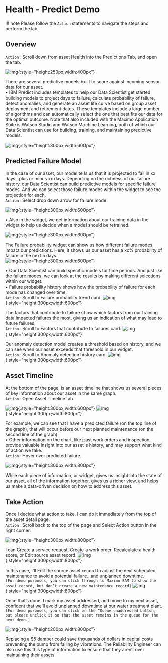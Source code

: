 # Health - Predict Demo

!!! note
    Please follow the `Action` statements to navigate the steps and perform the lab.

## Overview

`Action:` Scroll down from asset Health into the Predictions Tab, and open the tab.

![img](/img/apm_fs21/predict.png){:style="height:250px;width:400px"}


There are several predictive models built to score against incoming sensor data for our asset.<br>
 • IBM Predict includes templates to help our Data Scientist get started building models to project days to failure, calculate probability of failure, detect anomalies, and generate an asset life curve based on group asset deployment and retirement dates.  These templates include a large number of algorithms and can automatically select the one that best fits our data for the optimal outcome.  Note that also included with the Maximo Application Suite is Watson Studio and Watson Machine Learning, both of which our Data Scientist can use for building, training, and maintaining predictive models.

 ![img](/img/apm_fs21/predict2.png){:style="height:300px;width:600px"}

## Predicted Failure Model
In the case of our asset, our model tells us that it is projected to fail in xx days...plus or minus xx days.  Depending on the richness of our failure history, our Data Scientist can build predictive models for specific failure modes.  And we can select those failure modes within the widget to see the projection for each.<br>
`Action:` Select drop down arrow for failure mode.
                      
![img](/img/apm_fs21/failuremode.png){:style="height:300px;width:600px"}

 • Also in the widget, we get information about our training data in the widget to help us decide when a model should be retrained.

![img](/img/apm_fs21/predict5.png){:style="height:300px;width:600px"}

The Failure probability widget can show us how different failure modes impact our predictions. Here, it shows us our asset has a xx% probability of failure in the next 5 days. <br> 
![img](/img/apm_fs21/predict4.png){:style="height:300px;width:600px"}

•	Our Data Scientist can build specific models for time periods.  And just like the failure modes, we can look at the results by making different selections within our widget.<br> 
•	Failure probability history shows how the probability of failure for each mode has changed over time.<br>
`Action:` Scroll to Failure probability trend card.
![img](/img/apm_fs21/predict6.png){:style="height:300px;width:600px"}

The factors that contribute to failure show which factors from our training data impacted failures the most, giving us an indication of what may lead to future failures.<br>
`Action:` Scroll to Factors that contribute to failures card.
![img](/img/apm_fs21/predict7.png){:style="height:300px;width:600px"}

Our anomaly detection model creates a threshold based on history, and we can see when our asset exceeds that threshold in our widget.<br>
`Action:` Scroll to Anomaly detection history card.
![img](/img/apm_fs21/predict8.png){:style="height:300px;width:600px"}


## Asset Timeline
At the bottom of the page, is an asset timeline that shows us several pieces of key information about our asset in the same graph.<br>
`Action:` Open Asset Timeline tab.

![img](/img/apm_fs21/assetT1.png){:style="height:300px;width:600px"}
![img](/img/apm_fs21/assetT2.png){:style="height:300px;width:800px"}


  For example, we can see that I have a predicted failure (on the top line of the graph), that will occur before our next planned maintenance (on the second line of the graph).<br>
•	Other information on the chart, like past work orders and inspection, provide valuable insight into our asset's history, and may support what kind of action we take.<br>
`Action:` Hover over predicted failure.

![img](/img/apm_fs21/assetT3.png){:style="height:300px;width:800px"}

While each piece of information, or widget, gives us insight into the state of our asset, all of the information together, gives us a richer view, and helps us make a data-driven decision on how to address this asset.


## Take Action
Once I decide what action to take, I can do it immediately from the top of the asset detail page.<br>
`Action:` Scroll back to the top of the page and Select Action button in the right corner. 

![img](/img/apm_fs21/action.png){:style="height:300px;width:800px"}

I can Create a service request, Create a work order, Recalculate a health score, or Edit source asset record.
![img](/img/apm_fs21/action2.png){:style="height:300px;width:800px"}

In this case, I'll Edit the source asset record to adjust the next scheduled maintenance to avoid a potential failure...and unplanned downtime.<br>
`[For demo purposes, you can click through to Maximo EAM to show the asset record, but don’t create a new maintenance record]`
![img](/img/apm_fs21/editsourceR.png){:style="height:300px;width:800px"}

Once that’s done, I mark my asset addressed, and move to my next asset, confident that we'll avoid unplanned downtime at our water treatment plant.<br> 
`[For demo purposes, you can click on the “Queue unaddressed button, but please unclick it so that the asset remains in the queue for the next demo.]`

![img](/img/apm_fs21/queueaddressed.png){:style="height:200px;width:800px"}

Replacing a $5 damper could save thousands of dollars in capital costs preventing the pump from failing by vibrations.  The Reliability Engineer can also use this this type of information to ensure that they aren’t over maintaining their assets.



